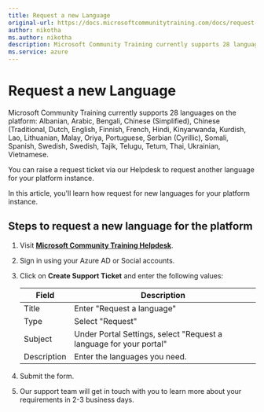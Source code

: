 ```yaml
---
title: Request a new Language
original-url: https://docs.microsoftcommunitytraining.com/docs/request-a-new-language
author: nikotha
ms.author: nikotha
description: Microsoft Community Training currently supports 28 languages.
ms.service: azure
---
```


# Request a new Language

Microsoft Community Training currently supports 28 languages on the platform:  Albanian, Arabic, Bengali, Chinese (Simplified), Chinese (Traditional, Dutch, English, Finnish, French, Hindi, Kinyarwanda, Kurdish, Lao, Lithuanian, Malay, Oriya, Portuguese, Serbian (Cyrillic), Somali, Spanish, Swedish, Swedish, Tajik, Telugu, Tetum, Thai, Ukrainian, Vietnamese.

You can raise a request ticket via our Helpdesk to request another language for your platform instance.

In this article, you'll learn how request for new languages for your platform instance.

## Steps to request a new language for the platform

1. Visit [**Microsoft Community Training Helpdesk**](https://go.microsoft.com/fwlink/?linkid=2104630/).

2. Sign in using your Azure AD or Social accounts.

3. Click on **Create Support Ticket** and enter the following values:

    |Field|Description|
    |---|---|
    |Title|Enter "Request a language"|
    |Type|Select "Request"|
    |Subject |Under Portal Settings, select "Request a language for your portal"|
    |Description|Enter the languages you need. |

4. Submit the form.

5. Our support team will get in touch with you to learn more about your requirements in 2-3 business days.
